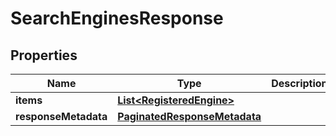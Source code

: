 

# SearchEnginesResponse


## Properties

| Name | Type | Description | Notes |
|------------ | ------------- | ------------- | -------------|
|**items** | [**List&lt;RegisteredEngine&gt;**](RegisteredEngine.md) |  |  [optional] |
|**responseMetadata** | [**PaginatedResponseMetadata**](PaginatedResponseMetadata.md) |  |  [optional] |



